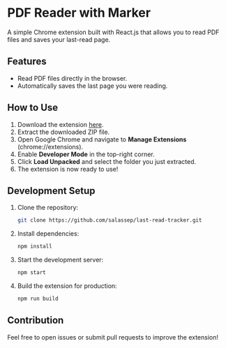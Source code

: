 # PDF Reader with Marker

A simple Chrome extension built with React.js that allows you to read PDF files and saves your last-read page.

## Features
- Read PDF files directly in the browser.
- Automatically saves the last page you were reading.

## How to Use
1. Download the extension [here](https://github.com/salassep/last-read-tracker/releases/download/v0.0.1/dist.rar).
2. Extract the downloaded ZIP file.
3. Open Google Chrome and navigate to **Manage Extensions** (chrome://extensions).
4. Enable **Developer Mode** in the top-right corner.
5. Click **Load Unpacked** and select the folder you just extracted.
6. The extension is now ready to use!

## Development Setup
1. Clone the repository:
   ```bash
   git clone https://github.com/salassep/last-read-tracker.git
   ```
2. Install dependencies:
   ```bash
   npm install
   ```
3. Start the development server:
   ```bash
   npm start
   ```
4. Build the extension for production:
   ```bash
   npm run build
   ```

## Contribution
Feel free to open issues or submit pull requests to improve the extension!